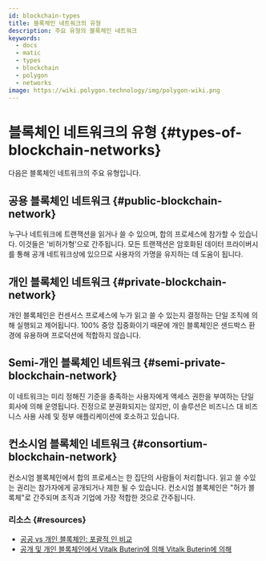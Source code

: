 ```yaml
---
id: blockchain-types
title: 블록체인 네트워크의 유형
description: 주요 유형의 블록체인 네트워크
keywords:
  - docs
  - matic
  - types
  - blockchain
  - polygon
  - networks
image: https://wiki.polygon.technology/img/polygon-wiki.png
---
```


# 블록체인 네트워크의 유형 {#types-of-blockchain-networks}

다음은 블록체인 네트워크의 주요 유형입니다.

## 공용 블록체인 네트워크 {#public-blockchain-network}

누구나 네트워크에 트랜잭션을 읽거나 쓸 수 있으며, 합의 프로세스에 참가할 수 있습니다. 이것들은 '비허가형'으로 간주됩니다. 모든 트랜잭션은 암호화된 데이터 프라이버시를 통해 공개 네트워크상에 있으므로 사용자의 가명을 유지하는 데 도움이 됩니다.

## 개인 블록체인 네트워크 {#private-blockchain-network}

개인 블록체인은 컨센서스 프로세스에 누가 읽고 쓸 수 있는지 결정하는 단일 조직에 의해 실행되고 제어됩니다. 100% 중앙 집중화이기 때문에 개인 블록체인은 샌드박스 환경에 유용하며 프로덕션에 적합하지 않습니다.

## Semi-개인 블록체인 네트워크 {#semi-private-blockchain-network}

이 네트워크는 미리 정해진 기준을 충족하는 사용자에게 액세스 권한을 부여하는 단일 회사에 의해 운영됩니다. 진정으로 분권화되지는 않지만, 이 솔루션은 비즈니스 대 비즈니스 사용 사례 및 정부 애플리케이션에 호소하고 있습니다.

## 컨소시엄 블록체인 네트워크 {#consortium-blockchain-network}

컨소시엄 블록체인에서 합의 프로세스는 한 집단의 사람들이 처리합니다. 읽고 쓸 수있는 권리는 참가자에게 공개되거나 제한 될 수 있습니다. 컨소시엄 블록체인은 "허가 블록체"로 간주되며 조직과 기업에 가장 적합한 것으로 간주됩니다.

### 리소스 {#resources}

- [공공 vs 개인 블록체인: 포괄적 인 비교](https://www.blockchain-council.org/blockchain/public-vs-private-blockchain-a-comprehensive-comparison/)
- [공개 및 개인 블록체인에서 Vitalk Buterin에 의해 Vitalk Buterin에 의해](https://blog.ethereum.org/2015/08/07/on-public-and-private-blockchains/)
